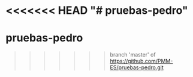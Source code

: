 <<<<<<< HEAD
"# pruebas-pedro" 
=======
# pruebas-pedro
>>>>>>> branch 'master' of https://github.com/PMM-ES/pruebas-pedro.git
